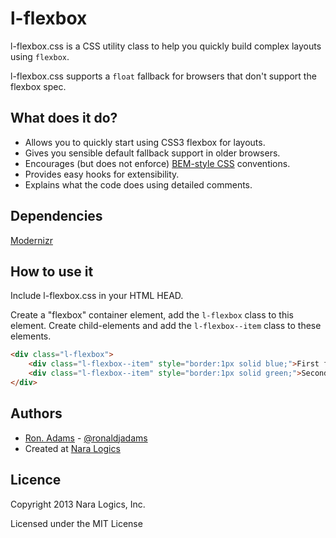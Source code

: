 # l-flexbox

l-flexbox.css is a CSS utility class to help you quickly build complex
layouts using `flexbox`.

l-flexbox.css supports a `float` fallback for browsers that don't support
the flexbox spec.

## What does it do?

* Allows you to quickly start using CSS3 flexbox for layouts.
* Gives you sensible default fallback support in older browsers.
* Encourages (but does not enforce) [BEM-style CSS](http://bem.info/method/) conventions.
* Provides easy hooks for extensibility.
* Explains what the code does using detailed comments.

## Dependencies

[Modernizr](https://github.com/Modernizr/Modernizr)

## How to use it

Include l-flexbox.css in your HTML HEAD.

Create a "flexbox" container element, add the `l-flexbox` class to this element.
Create child-elements and add the `l-flexbox--item` class to these elements.

```html
<div class="l-flexbox">
    <div class="l-flexbox--item" style="border:1px solid blue;">First flex item</div>
    <div class="l-flexbox--item" style="border:1px solid green;">Second flex item</div>
</div>
```

## Authors

* [Ron. Adams](https://github.com/ronadamsjr) - [@ronaldjadams](http://twitter.com/ronaldjadams)
* Created at [Nara Logics](http://nara.me/)

## Licence

Copyright 2013 Nara Logics, Inc.

Licensed under the MIT License

